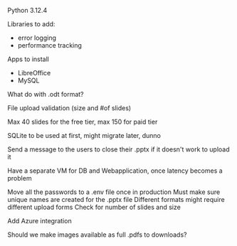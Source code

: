 Python 3.12.4

Libraries to add:
- error logging
- performance tracking

Apps to install
- LibreOffice
- MySQL

What do with .odt format? 

File upload validation (size and #of slides)

Max 40 slides for the free tier, max 150 for paid tier

SQLite to be used at first, might migrate later, dunno 

Send a message to the users to close their .pptx if it doesn't work to upload it 

Have a separate VM for DB and Webapplication, once latency becomes a problem

Move all the passwords to a .env file once in production
Must make sure unique names are created for the .pptx file
Different formats might require different upload forms 
Check for number of slides and size

Add Azure integration

Should we make images available as full .pdfs to downloads? 